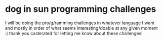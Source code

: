 # dog in sun programming challenges
I will be doing the pro/g/ramming challenges in whatever language I want and mostly in order of what seems interesting/doable at any given moment :) thank you casterated for letting me know about these challenges! 
